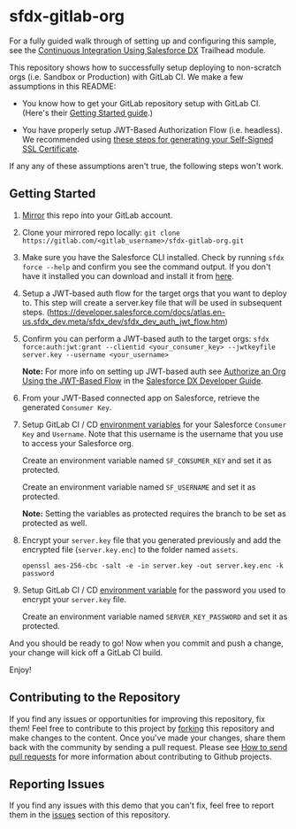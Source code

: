 # sfdx-gitlab-org

For a fully guided walk through of setting up and configuring this sample, see the [Continuous Integration Using Salesforce DX](https://trailhead.salesforce.com/modules/sfdx_travis_ci) Trailhead module.

This repository shows how to successfully setup deploying to non-scratch orgs (i.e. Sandbox or Production) with GitLab CI. We make a few assumptions in this README:

- You know how to get your GitLab repository setup with GitLab CI. (Here's their [Getting Started guide](https://docs.gitlab.com/ee/ci/README.html).)

- You have properly setup JWT-Based Authorization Flow (i.e. headless). We recommended using [these steps for generating your Self-Signed SSL Certificate](https://devcenter.heroku.com/articles/ssl-certificate-self). 

If any any of these assumptions aren't true, the following steps won't work.

## Getting Started
1) [Mirror](https://docs.gitlab.com/ee/workflow/repository_mirroring.html) this repo into your GitLab account.

2) Clone your mirrored repo locally: `git clone https://gitlab.com/<gitlab_username>/sfdx-gitlab-org.git`

3) Make sure you have the Salesforce CLI installed. Check by running `sfdx force --help` and confirm you see the command output. If you don't have it installed you can download and install it from [here](https://developer.salesforce.com/tools/sfdxcli).

4) Setup a JWT-based auth flow for the target orgs that you want to deploy to.  This step will create a server.key file that will be used in subsequent steps.
(https://developer.salesforce.com/docs/atlas.en-us.sfdx_dev.meta/sfdx_dev/sfdx_dev_auth_jwt_flow.htm)  

5) Confirm you can perform a JWT-based auth to the target orgs: `sfdx force:auth:jwt:grant --clientid <your_consumer_key> --jwtkeyfile server.key --username <your_username>`

    **Note:** For more info on setting up JWT-based auth see [Authorize an Org Using the JWT-Based Flow](https://developer.salesforce.com/docs/atlas.en-us.sfdx_dev.meta/sfdx_dev/sfdx_dev_auth_jwt_flow.htm) in the [Salesforce DX Developer Guide](https://developer.salesforce.com/docs/atlas.en-us.sfdx_dev.meta/sfdx_dev).

6) From your JWT-Based connected app on Salesforce, retrieve the generated `Consumer Key`.

7) Setup GitLab CI / CD [environment variables](https://gitlab.com/help/ci/variables/README#variables) for your Salesforce `Consumer Key` and `Username`. Note that this username is the username that you use to access your Salesforce org.

    Create an environment variable named `SF_CONSUMER_KEY` and set it as protected.

    Create an environment variable named `SF_USERNAME` and set it as protected.

    **Note:** Setting the variables as protected requires the branch to be set as protected as well.
   
8) Encrypt your `server.key` file that you generated previously and add the encrypted file (`server.key.enc`) to the folder named `assets`.

    `openssl aes-256-cbc -salt -e -in server.key -out server.key.enc -k password`

9) Setup GitLab CI / CD [environment variable](https://gitlab.com/help/ci/variables/README#variables) for the password you used to encrypt your `server.key` file.

    Create an environment variable named `SERVER_KEY_PASSWORD` and set it as protected.

And you should be ready to go! Now when you commit and push a change, your change will kick off a GitLab CI build.

Enjoy!

## Contributing to the Repository ###

If you find any issues or opportunities for improving this repository, fix them!  Feel free to contribute to this project by [forking](http://help.github.com/fork-a-repo/) this repository and make changes to the content.  Once you've made your changes, share them back with the community by sending a pull request. Please see [How to send pull requests](http://help.github.com/send-pull-requests/) for more information about contributing to Github projects.

## Reporting Issues ###

If you find any issues with this demo that you can't fix, feel free to report them in the [issues](https://github.com/forcedotcom/sfdx-gitlab-org/issues) section of this repository.